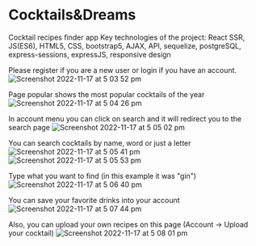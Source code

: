 # Cocktails&Dreams

Cocktail recipes finder app
Key technologies of the project: React SSR, JS(ES6), HTML5, CSS, bootstrap5, AJAX, API, sequelize, postgreSQL, express-sessions, expressJS, responsive design

Please register if you are a new user or login if you have an account. 
![Screenshot 2022-11-17 at 5 03 52 pm](https://user-images.githubusercontent.com/90598699/202408314-80968c92-25d5-48b2-b123-627627f5f5b9.png)


Page popular shows the most popular cocktails of the year
![Screenshot 2022-11-17 at 5 04 26 pm](https://user-images.githubusercontent.com/90598699/202409372-93a4170b-fabb-4ab4-b279-c0562ca2df78.png)


In account menu you can click on search and it will redirect you to the search page
![Screenshot 2022-11-17 at 5 05 02 pm](https://user-images.githubusercontent.com/90598699/202409686-22d498d3-aade-4c04-80fd-06b641395a47.png)


You can search cocktails by name, word or just a letter
![Screenshot 2022-11-17 at 5 05 41 pm](https://user-images.githubusercontent.com/90598699/202409860-dc214d33-2ddf-45d3-9143-093e6d39a81b.png)
![Screenshot 2022-11-17 at 5 05 53 pm](https://user-images.githubusercontent.com/90598699/202409886-9a078c4a-d803-45af-826e-9cb162d90487.png)


Type what you want to find (in this example it was "gin")
![Screenshot 2022-11-17 at 5 06 40 pm](https://user-images.githubusercontent.com/90598699/202410134-e9920401-0eaf-4b6c-959f-d9c612622132.png)

You can save your favorite drinks into your account
![Screenshot 2022-11-17 at 5 07 44 pm](https://user-images.githubusercontent.com/90598699/202410371-9bd8affe-55bd-4e13-a90e-e085133d6f96.png)


Also, you can upload your own recipes on this page (Account -> Upload your cocktail) 
![Screenshot 2022-11-17 at 5 08 01 pm](https://user-images.githubusercontent.com/90598699/202410587-dd187fa4-d3db-4586-8748-b27c94e257dc.png)

